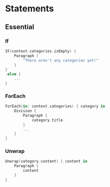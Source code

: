# Statements

## Essential

### If

```swift
IF(context.categories.isEmpty) {
    Paragraph {
        "There aren't any categories yet!"
    }
}
.else {
    ...
}
```

### ForEach

```swift
ForEach(in: context.categories) { category in
    Division {
        Paragraph {
            category.title
        }
        ...
    }
}
```

### Unwrap

```swift
Unwrap(category.content) { content in
    Paragraph {
        content
    }
}
```
